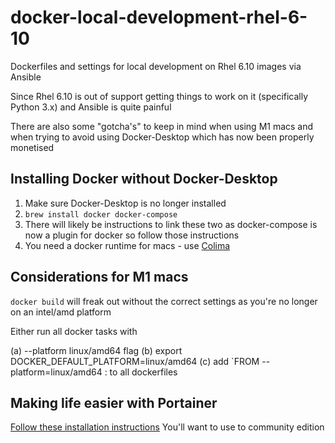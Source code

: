 # docker-local-development-rhel-6-10

Dockerfiles and settings for local development on Rhel 6.10 images via Ansible

Since Rhel 6.10 is out of support getting things to work on it (specifically Python 3.x) and Ansible is quite painful

There are also some "gotcha's" to keep in mind when using M1 macs and when trying to avoid using Docker-Desktop which has now been properly monetised

## Installing Docker without Docker-Desktop

1. Make sure Docker-Desktop is no longer installed
2. `brew install docker docker-compose`
3. There will likely be instructions to link these two as docker-compose is now a plugin for docker so follow those instructions
4. You need a docker runtime for macs - use [Colima](https://github.com/abiosoft/colima)

## Considerations for M1 macs

`docker build` will freak out without the correct settings as you're no longer on an intel/amd platform

Either run all docker tasks with 

(a) --platform linux/amd64 flag
(b) export DOCKER_DEFAULT_PLATFORM=linux/amd64 
(c) add `FROM --platform=linux/amd64 <dockerimage>:<version> to all dockerfiles

## Making life easier with Portainer

[Follow these installation instructions](https://docs.portainer.io/start/install/server/docker/linux)
You'll want to use to community edition
